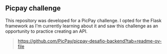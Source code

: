 ## Picpay challenge

This repository was developed for a PicPay challenge. I opted for the Flask framework as I'm currently learning about it and saw this challenge as an opportunity to practice creating an API.

> https://github.com/PicPay/picpay-desafio-backend?tab=readme-ov-file

